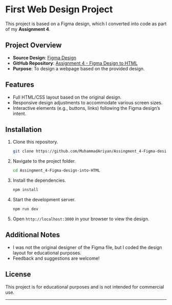 
# First Web Design Project

This project is based on a Figma design, which I converted into code as part of my **Assignment 4**.

## Project Overview

- **Source Design**: [Figma Design](https://www.figma.com/design/apAzcqiwCCsIDB5DNTiF8k/first-web-design?node-id=0-1&node-type=canvas&t=ghAB8BoWkkRyqPZc-0)
- **GitHub Repository**: [Assignment 4 - Figma Design to HTML](https://github.com/MuhammadAriyan/Assingment_4-Figma-design-into-HTML)
- **Purpose**: To design a webpage based on the provided design.

## Features

- Full HTML/CSS layout based on the original design.
- Responsive design adjustments to accommodate various screen sizes.
- Interactive elements (e.g., buttons, links) following the Figma design’s intent.

## Installation

1. Clone this repository.
   ```bash
   git clone https://github.com/MuhammadAriyan/Assingment_4-Figma-design-into-HTML
   ```
2. Navigate to the project folder.
   ```bash
   cd Assingment_4-Figma-design-into-HTML
   ```
3. Install the dependencies.
   ```bash
   npm install
   ```
4. Start the development server.
   ```bash
   npm run dev
   ```
5. Open `http://localhost:3000` in your browser to view the design.

## Additional Notes

- I was not the original designer of the Figma file, but I coded the design layout for educational purposes.
- Feedback and suggestions are welcome!

## License

This project is for educational purposes and is not intended for commercial use. 

---
